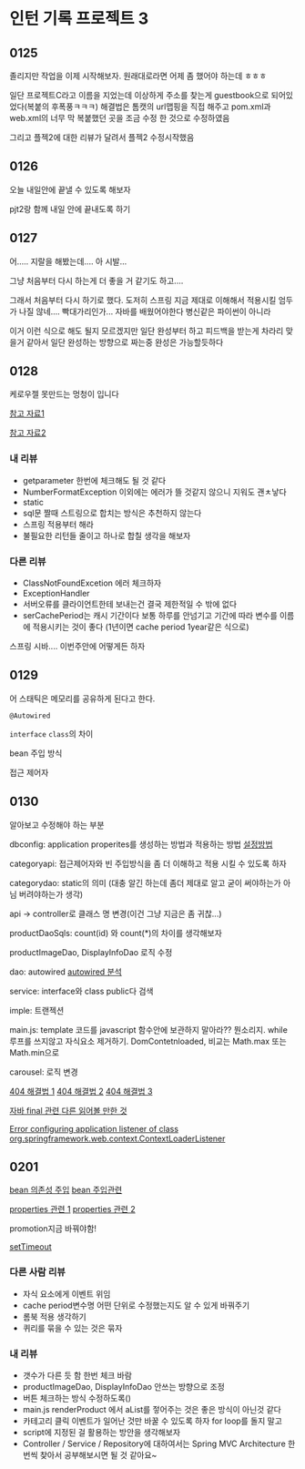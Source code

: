 # 인턴 기록 프로젝트 3

## 0125

졸리지만 작업을 이제 시작해보자. 원래대로라면 어제 좀 했어야 하는데 ㅎㅎㅎ

일단 프로젝트C라고 이름을 지었는데 이상하게 주소를 찾는게 guestbook으로 되어있었다(복붙의 후폭풍ㅋㅋㅋ) 해결법은 톰캣의 url맵핑을 직접 해주고 pom.xml과 web.xml의 너무 막 복붙했던 곳을 조금 수정 한 것으로 수정하였음

그리고 플젝2에 대한 리뷰가 달려서 플젝2 수정시작했음

## 0126

오늘 내일안에 끝낼 수 있도록 해보자

pjt2랑 함께 내일 안에 끝내도록 하기

## 0127

어..... 지랄을 해봤는데.... 아 시발...

그냥 처음부터 다시 하는게 더 좋을 거 같기도 하고....

그래서 처음부터 다시 하기로 했다. 도저히 스프링 지금 제대로 이해해서 적용시킬 엄두가 나질 않네.... 빡대가리인가... 자바를 배웠어야한다 병신같은 파이썬이 아니라

이거 이런 식으로 해도 될지 모르겠지만 일단 완성부터 하고 피드백을 받는게 차라리 맞을거 같아서 일단 완성하는 방향으로 짜는중 완성은 가능할듯하다

## 0128

케로우젤 못만드는 멍청이 입니다

[참고 자료1](https://www.youtube.com/watch?v=l18HCZqBs6I)

[참고 자료2](https://devdesigner.tistory.com/4)

### 내 리뷰

- getparameter 한번에 체크해도 될 것 같다
- NumberFormatException 이외에는 에러가 뜰 것같지 않으니 지워도 괜ㅊ낳다
- static
- sql문 짤때 스트링으로 합치는 방식은 추천하지 않는다
- 스프링 적용부터 해라
- 불필요한 리턴들 줄이고 하나로 합칠 생각을 해보자

### 다른 리뷰

- ClassNotFoundExcetion 에러 체크하자
- ExceptionHandler
- 서버오류를 클라이언트한테 보내는건 결국 제한적일 수 밖에 없다
- serCachePeriod는 캐시 기간이다 보통 하루를 안넘기고 기간에 따라 변수를 이름에 적용시키는 것이 좋다 (1년이면 cache period 1year같은 식으로)

스프링 시바.... 이번주안에 어떻게든 하자

## 0129

 어 스태틱은 메모리를 공유하게 된다고 한다.

`@Autowired`

`interface` `class`의 차이

bean 주입 방식

접근 제어자

## 0130 

알아보고 수정해야 하는 부분

dbconfig: application properites를 생성하는 방법과 적용하는 방법 [설정방법](https://velog.io/@max9106/Spring-Boot-%EC%99%B8%EB%B6%80%EC%84%A4%EC%A0%95-uik69crax3)

categoryapi: 접근제어자와 빈 주입방식을 좀 더 이해하고 적용 시킬 수 있도록 하자

categorydao: static의 의미 (대충 알긴 하는데 좀더 제대로 알고 굳이 써야하는가 아님 버려야하는가 생각)

api -> controller로 클래스 명 변경(이건 그냥 지금은 좀 귀찮...)

productDaoSqls: count(id) 와 count(*)의 차이를 생각해보자

productImageDao, DisplayInfoDao 로직 수정

dao: autowired [autowired 분석](https://galid1.tistory.com/512)

service: interface와 class public다 검색

imple: 트랜젝션

main.js: template 코드를 javascript 함수안에 보관하지 말아라?? 뭔소리지. while 루프를 쓰지않고 자식요소 제거하기. DomContetnloaded, 비교는 Math.max 또는 Math.min으로

carousel: 로직 변경

[404 해결법 1](https://okky.kr/article/222616) [404 해결법 2](http://www.talkdev.net/spring-mvc-404-%EC%B2%98%EB%A6%AC-%EB%B0%A9%EB%B2%95/) [404 해결법 3](https://cnpnote.tistory.com/entry/SPRING-Autowired-%EC%A0%81%EC%96%B4%EB%8F%84-%ED%95%98%EB%82%98%EC%9D%98-bean%EC%97%90-%EC%9D%98%EC%A1%B4%EC%84%B1%EC%9D%84-%EC%9C%84%ED%95%B4-%EB%B0%9C%EA%B2%AC-%EB%90%9C-%EC%9C%A0%ED%98%95%EC%9D%98-%EC%A0%81%EA%B2%A9-bean%EC%9D%B4-%EC%97%86%EC%8A%B5%EB%8B%88%EB%8B%A4)

[자바 final 관련 ](https://www.google.com/search?client=firefox-b-d&q=java+%EC%83%81%EC%88%98+%EC%84%A0%EC%96%B8) [다른 읽어볼 만한 것](https://preamtree.tistory.com/91)

[Error configuring application listener of class org.springframework.web.context.ContextLoaderListener](https://myblog.opendocs.co.kr/archives/1657)



## 0201

[bean 의존성 주입](https://preamtree.tistory.com/166) [bean 주입관련](https://yaboong.github.io/spring/2019/08/29/why-field-injection-is-bad/)

[properties 관련 1](https://perfectacle.github.io/2017/09/18/Spring-boot-properties-use/) [properties 관련 2](https://needjarvis.tistory.com/595)

promotion지금 바꿔야함!

[setTimeout](https://velog.io/@vraimentres/making-setinterval-with-settimeout)

### 다른 사람 리뷰

- 자식 요소에게 이벤트 위임
- cache period변수명 어떤 단위로 수정했는지도 알 수 있게 바꿔주기
- 롬북 적용 생각하기
- 퀴리를 묶을 수 있는 것은 묶자

### 내 리뷰

- 갯수가 다른 듯 함 한번 체크 바람
- productImageDao, DisplayInfoDao 안쓰는 방향으로 조정
- 버튼 체크하는 방식 수정하도록()
- main.js renderProduct 에서 aList를 젛어주는 것은 좋은 방식이 아닌것 같다
- 카테고리 클릭 이벤트가 일어난 것만 바꿀 수 있도록 하자 for loop를 돌지 말고
- script에 지정된 걸 활용하는 방안을 생각해보자
- Controller / Service / Repository에 대하여서는 Spring MVC Architecture 한번씩 찾아서 공부해보시면 될 것 같아요~

